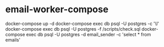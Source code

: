 # email-worker-compose

docker-compose up -d
docker-compose exec db psql -U postgres -c '\l'
docker-compose exec db psql -U postgres -f /scripts/check.sql
docker-compose exec db psql -U postgres -d email_sender -c 'select * from emails'